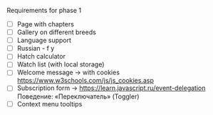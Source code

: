 Requirements for phase 1

- [ ] Page with chapters
- [ ] Gallery on different breeds
- [ ] Language support
- [ ] Russian - f y
- [ ] Hatch calculator
- [ ] Watch list (with local storage)
- [ ] Welcome  message -> with cookies https://www.w3schools.com/js/js_cookies.asp
- [ ] Subscription form -> https://learn.javascript.ru/event-delegation Поведение: «Переключатель» (Toggler)
- [ ] Context menu tooltips
